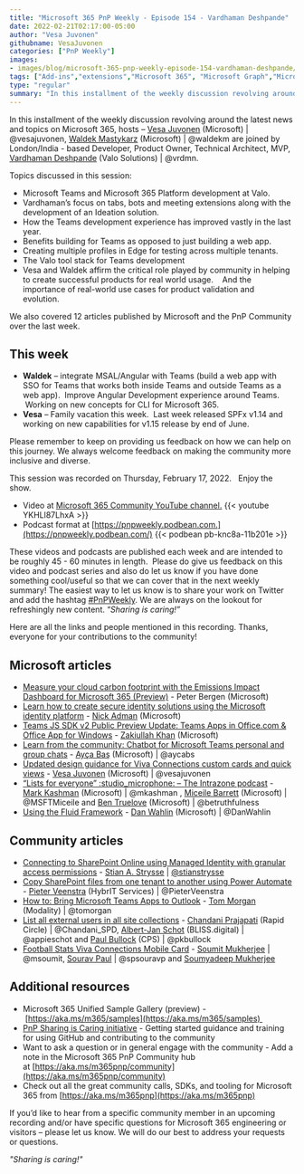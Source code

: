 ```yaml
---
title: "Microsoft 365 PnP Weekly - Episode 154 - Vardhaman Deshpande"
date: 2022-02-21T02:17:00-05:00
author: "Vesa Juvonen"
githubname: VesaJuvonen
categories: ["PnP Weekly"]
images:
- images/blog/microsoft-365-pnp-weekly-episode-154-vardhaman-deshpande/Thumb-Ep154-February21.png
tags: ["Add-ins","extensions","Microsoft 365", "Microsoft Graph","Microsoft Teams","SharePoint","SharePoint Framework"]
type: "regular"
summary: "In this installment of the weekly discussion revolving around the latest news and topics on Microsoft 365, hosts – Vesa Juvonen (Microsoft), Waldek Mastykarz (Microsoft) are joined by London/India - based Developer, Product Owner, Technical Architect, MVP, Vardhaman Deshpande (Valo Solutions)."
---
```


In this installment of the weekly discussion revolving around the latest news and topics on Microsoft 365, hosts – [Vesa Juvonen](http://twitter.com/vesajuvonen) (Microsoft) | @vesajuvonen, [Waldek Mastykarz](http://twitter.com/waldekm) (Microsoft) | @waldekm are joined by London/India - based Developer, Product Owner, Technical Architect, MVP, [Vardhaman Deshpande](http://twitter.com/vrdmn) (Valo Solutions) | @vrdmn.

Topics discussed in this session:

*   Microsoft Teams and Microsoft 365 Platform development at Valo.
*   Vardhaman’s focus on tabs, bots and meeting extensions along with the development of an Ideation solution. 
*   How the Teams development experience has improved vastly in the last year.    
*   Benefits building for Teams as opposed to just building a web app. 
*   Creating multiple profiles in Edge for testing across multiple tenants. 
*   The Valo tool stack for Teams development
*   Vesa and Waldek affirm the critical role played by community in helping to create successful products for real world usage.    And the importance of real-world use cases for product validation and evolution.    

We also covered 12 articles published by Microsoft and the PnP Community over the last week. 

## This week 

*   **Waldek** – integrate MSAL/Angular with Teams (build a web app with SSO for Teams that works both inside Teams and outside Teams as a web app).  Improve Angular Development experience around Teams.   Working on new concepts for CLI for Microsoft 365.
*   **Vesa** – Family vacation this week.  Last week released SPFx v1.14 and working on new capabilities for v1.15 release by end of June.

Please remember to keep on providing us feedback on how we can help on this journey. We always welcome feedback on making the community more inclusive and diverse.

This session was recorded on Thursday, February 17, 2022.   Enjoy the show. 

*   Video at [Microsoft 365 Community YouTube channel.](https://aka.ms/m365pnp-videos)
    {{< youtube YKHLl87LhxA >}}
*   Podcast format at [https://pnpweekly.podbean.com.](https://pnpweekly.podbean.com/)
    {{< podbean pb-knc8a-11b201e >}}

These videos and podcasts are published each week and are intended to be roughly 45 - 60 minutes in length.  Please do give us feedback on this video and podcast series and also do let us know if you have done something cool/useful so that we can cover that in the next weekly summary! The easiest way to let us know is to share your work on Twitter and add the hashtag [#PnPWeekly](https://twitter.com/search?q=%23pnpweekly). We are always on the lookout for refreshingly new content. “_Sharing is caring!”_ 

Here are all the links and people mentioned in this recording. Thanks, everyone for your contributions to the community!

## Microsoft articles

*   [Measure your cloud carbon footprint with the Emissions Impact Dashboard for Microsoft 365 (Preview)](https://techcommunity.microsoft.com/t5/microsoft-365-blog/measure-your-cloud-carbon-footprint-with-the-emissions-impact/ba-p/3144426) - Peter Bergen (Microsoft)
*   [Learn how to create secure identity solutions using the Microsoft identity platform](https://devblogs.microsoft.com/microsoft365dev/learn-how-to-create-secure-identity-solutions-using-the-microsoft-identity-platform/) - [Nick Adman](https://www.linkedin.com/in/nick-adman-2a983918b/) (Microsoft)
*   [Teams JS SDK v2 Public Preview Update: Teams Apps in Office.com & Office App for Windows](https://devblogs.microsoft.com/microsoft365dev/teams-js-sdk-v2-public-preview-update-teams-apps-in-office-com-office-app-for-windows/) - [Zakiullah Khan](https://www.linkedin.com/in/simplyzaki/) (Microsoft)
*   [Learn from the community: Chatbot for Microsoft Teams personal and group chats](https://devblogs.microsoft.com/microsoft365dev/learn-from-the-community-chatbot-for-microsoft-teams-personal-and-group-chats/) - [Ayça Baş](https://twitter.com/aycabs) (Microsoft) | @aycabs
*   [Updated design guidance for Viva Connections custom cards and quick views](https://devblogs.microsoft.com/microsoft365dev/updated-design-guidance-for-viva-connections-custom-cards/) - [Vesa Juvonen](https://twitter.com/vesajuvonen) (Microsoft) | @vesajuvonen
*   [“Lists for everyone” :studio\_microphone: – The Intrazone podcast](https://techcommunity.microsoft.com/t5/microsoft-sharepoint-blog/lists-for-everyone-the-intrazone-podcast/ba-p/3163824) - [Mark Kashman](https://twitter.com/mkashman) (Microsoft) | @mkashman , [Miceile Barrett](https://twitter.com/MSFTMiceile) (Microsoft) | @MSFTMiceile and [Ben Truelove](https://twitter.com/betruthfulness) (Microsoft) | @betruthfulness
*   [Using the Fluid Framework](https://www.youtube.com/watch?v=kNmK9n4_jUM) - [Dan Wahlin](https://twitter.com/DanWahlin) (Microsoft) | @DanWahlin

## Community articles

*   [Connecting to SharePoint Online using Managed Identity with granular access permissions](https://learningbydoing.cloud/blog/connecting-to-sharepoint-online-using-managed-identity-with-granular-access-permissions/) - [Stian A. Strysse](https://twitter.com/stianstrysse) | [@stianstrysse](/t5/user/viewprofilepage/user-id/250465)
*   [Copy SharePoint files from one tenant to another using Power Automate](https://sharepains.com/2022/02/16/one-tenant-to-another-power-automate/) - [Pieter Veenstra](https://twitter.com/PieterVeenstra) (HybrIT Services) | @PieterVeenstra
*   [How to: Bring Microsoft Teams Apps to Outlook](https://www.youtube.com/watch?v=HKn_DajbmF0) - [Tom Morgan](https://twitter.com/tomorgan) (Modality) | @tomorgan
*   [List all external users in all site collections](https://pnp.github.io/script-samples/spo-list-site-externalusers/README.html?tabs=cli-m365-ps) - [Chandani Prajapati](https://twitter.com/Chandani_SPD) (Rapid Circle) | @Chandani\_SPD, [Albert-Jan Schot](https://twitter.com/appieschot) (BLISS.digital) | @appieschot and [Paul Bullock](https://twitter.com/pkbullock) (CPS) | @pkbullock
*   [Football Stats Viva Connections Mobile Card](https://github.com/pnp/sp-dev-fx-aces/tree/main/samples/PrimaryTextCard-FootballStats) - [Soumit Mukherjee](https://twitter.com/msoumit) | @msoumit, [Sourav Paul](https://twitter.com/spsouravp) | @spsouravp and [Soumyadeep Mukherjee](https://github.com/soumyadeep2207)

## Additional resources

*   Microsoft 365 Unified Sample Gallery (preview) - [https://aka.ms/m365/samples](https://aka.ms/m365/samples) 
*   [PnP Sharing is Caring initiative](https://aka.ms/sharing-is-caring) \- Getting started guidance and training for using GitHub and contributing to the community
*   Want to ask a question or in general engage with the community - Add a note in the Microsoft 365 PnP Community hub at [https://aka.ms/m365pnp/community](https://aka.ms/m365pnp/community)
*   Check out all the great community calls, SDKs, and tooling for Microsoft 365 from [https://aka.ms/m365pnp](https://aka.ms/m365pnp)

If you’d like to hear from a specific community member in an upcoming recording and/or have specific questions for Microsoft 365 engineering or visitors – please let us know. We will do our best to address your requests or questions.

_"Sharing is caring!"_ 

